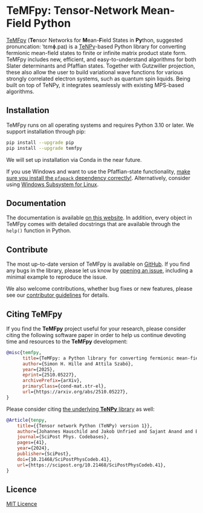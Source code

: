 # TeMFpy: Tensor-Network Mean-Field Python

[TeMFpy](https://github.com/temfpy/temfpy) (**Te**nsor Networks for **M**ean-**F**ield States in **Py**thon, suggested pronuncation: ˈtɛmɸ.paɪ) is a [TeNPy](https://tenpy.readthedocs.io/en/latest/)-based Python library for converting fermionic mean-field states to finite or infinite matrix product state form. TeMFpy includes new, efficient, and easy-to-understand algorithms for both Slater determinants and Pfaffian states. Together with Gutzwiller projection, these also allow the user to build variational wave functions for various strongly correlated electron systems, such as quantum spin liquids. Being built on top of TeNPy, it integrates seamlessly with existing MPS-based algorithms.

## Installation
TeMFpy runs on all operating systems and requires Python 3.10 or later. We support installation through pip:

```bash
pip install --upgrade pip
pip install --upgrade temfpy
```

We will set up installation via Conda in the near future.

If you use Windows and want to use the Pfaffian-state functionality, [make sure you install the `pfapack` dependency correctly!](https://pfapack.readthedocs.io/en/latest/\#usage). Alternatively, consider using [Windows Subsystem for Linux](https://ubuntu.com/desktop/wsl).

## Documentation

The documentation is available [on this website](https://temfpy.github.io/temfpy). In addition, every object in TeMFpy comes with detailed docstrings that are available through the `help()` function in Python.

## Contribute

The most up-to-date version of TeMFpy is available on [GitHub](https://github.com/temfpy/temfpy). If you find any bugs in the library, please let us know by [opening an issue](https://github.com/temfpy/temfpy/issues), including a minimal example to reproduce the issue.

We also welcome contributions, whether bug fixes or new features, please see our [contributor guidelines](https://temfpy.github.io/temfpy/getting_started/contribute.html) for details.

## Citing TeMFpy

If you find the **TeMFpy** project useful for your research, please consider citing the following software paper in order to help us continue devoting time and resources to the **TeMFpy** development:

```bibtex
@misc{temfpy,
      title={TeMFpy: a Python library for converting fermionic mean-field states into tensor networks}, 
      author={Simon H. Hille and Attila Szabó},
      year={2025},
      eprint={2510.05227},
      archivePrefix={arXiv},
      primaryClass={cond-mat.str-el},
      url={https://arxiv.org/abs/2510.05227}, 
}
```

Please consider citing [the underlying **TeNPy** library](https://scipost.org/10.21468/SciPostPhysCodeb.41) as well:

```bibtex
@Article{tenpy,
    title={{Tensor network Python (TeNPy) version 1}},
    author={Johannes Hauschild and Jakob Unfried and Sajant Anand and Bartholomew Andrews and Marcus Bintz and Umberto Borla and Stefan Divic and Markus Drescher and Jan Geiger and Martin Hefel and Kévin Hémery and Wilhelm Kadow and Jack Kemp and Nico Kirchner and Vincent S. Liu and Gunnar Möller and Daniel Parker and Michael Rader and Anton Romen and Samuel Scalet and Leon Schoonderwoerd and Maximilian Schulz and Tomohiro Soejima and Philipp Thoma and Yantao Wu and Philip Zechmann and Ludwig Zweng and Roger S. K. Mong and Michael P. Zaletel and Frank Pollmann},
    journal={SciPost Phys. Codebases},
    pages={41},
    year={2024},
    publisher={SciPost},
    doi={10.21468/SciPostPhysCodeb.41},
    url={https://scipost.org/10.21468/SciPostPhysCodeb.41},
}
```

## Licence

[MIT Licence](https://github.com/temfpy/temfpy/blob/master/LICENSE)
